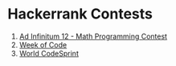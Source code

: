 # Hackerrank Contests

1. [Ad Infinitum 12 - Math Programming Contest](infinitum15/infinitum15.md)
2. [Week of Code](week-of-code/README.md)
3. [World CodeSprint](world-code-sprint/world-code-sprint.md)
